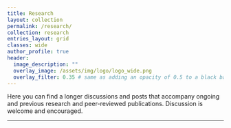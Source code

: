 ```yaml
---
title: Research
layout: collection
permalink: /research/
collection: research
entries_layout: grid
classes: wide
author_profile: true
header:
  image_description: ""
  overlay_image: /assets/img/logo/logo_wide.png
  overlay_filter: 0.35 # same as adding an opacity of 0.5 to a black background
---
```


Here you can find a longer discussions and posts that accompany ongoing and previous research and peer-reviewed publications.  Discussion is welcome and encouraged.

---
